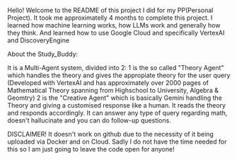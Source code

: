 Hello! Welcome to the README of this project I did for my PP(Personal Project). It took me approximatelly 4 months to complete this project. I learned how machine learning works, how LLMs work and generally how they think. And learned how to use Google Cloud and specifically VertexAI and DiscoveryEngine


About the Study_Buddy:

It is a Multi-Agent system, divided into 2: 1 is the so called "Theory Agent" which handles the theory and gives the appropiate theory for the user query (Developed with VertexAI and has approximately over 2000 pages of Mathematical Theory spanning from Highschool to University, Algebra & Geomtry)
2 is the "Creative Agent" which is basically Gemini handling the Theory and giving a customised response like a human. It reads the theory and responds accordingly. It can answer any type of query regarding math, doesn't hallucinate and you can do follow-up questions.

DISCLAIMER!
It doesn't work on github due to the necessity of it being uploaded via Docker and on Cloud. Sadly I do not have the time needed for this so I am just going to leave the code open for anyone!
